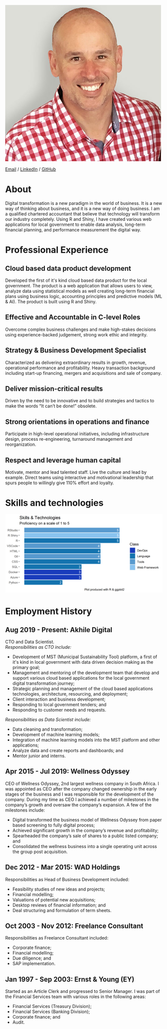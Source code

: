 ![DG Immage](images/profilePic.jpg)

[Email](mailto:dawiegr@gmail.com) / [LinkedIn](https://www.linkedin.com/in/dawie-griesel/) / [GitHub](https://github.com/dawiegriesel/) 

# About
Digital transformation is a new paradigm in the world of business. It is a new way of thinking about business, and it is a new way of doing business. I am a qualified chartered accountant that believe that technology will transform our industry completely. Using R and Shiny, I have created various web applications for local government to enable data analysis, long-term financial planning, and performance measurement the digital way. 
# Professional Experience
## Cloud based data product development
Developed the first of it's kind cloud based data product for the local government. The product is a web application that allows users to view, analyze data using statistical models as well creating long-term financial plans using business logic, accounting principles and predictive models (ML & AI). The product is built using R and Shiny.
## Effective and Accountable in C-level Roles
Overcome complex business challenges and make high-stakes decisions using experience-backed judgement, strong work ethic and integrity.
## Strategy & Business Development Specialist
Characterized as delivering extraordinary results in growth, revenue, operational performance and profitability. Heavy transaction background including start-up financing, mergers and acquisitions and sale of company.
## Deliver mission-critical results
Driven by the need to be innovative and to build strategies and tactics to make the words “It can’t be done!” obsolete.
## Strong orientations in operations and finance
Participate in high-level operational initiatives, including infrastructure design, process re-engineering, turnaround management and reorganization.
## Respect and leverage human capital
Motivate, mentor and lead talented staff. Live the culture and lead by example. Direct teams using interactive and motivational leadership that spurs people to willingly give 110% effort and loyalty.

# Skills and technologies
![Skills Plot](images/skillsPlot.png)

# Employment History
## Aug 2019 - Present: Akhile Digital
CTO and Data Scientist.   
_*Responsibilities as CTO include:*_   
* Development of MST (Municipal Sustainability Tool) platform, a first of it's kind in local government with data driven decision making as the primary goal;
* Management and mentoring of the development team that develop and support various cloud based applications for the local government digital transformation journey;
* Strategic planning and management of the cloud based applications technologies, architecture, resourcing, and deployment;
* Client interaction and business development;
* Responding to local government tenders; and
* Responding to customer needs and requests.

_*Responsibilities as Data Scientist include:*_   
* Data cleaning and transformation;
* Development of machine learning models;
* Integration of machine learning models into the MST platform and other applications;
* Analyze data and create reports and dashboards; and
* Mentor junior and interns.

## Apr 2015 - Jul 2019: Wellness Odyssey
CEO of Wellness Odyssey, 2nd largest wellness company in South Africa. I was appointed as CEO after the company changed ownership in the early stages of the business and I was responsible for the development of the company. During my time as CEO I achieved a number of milestones in the company’s growth and oversaw the company’s expansion. A few of the milestones include:
* Digital transformed the business model of Wellness Odyssey from paper based screening to fully digital process;
* Achieved significant growth in the company’s revenue and profitability;
* Spearheaded the company’s sale of shares to a public listed company; and
* Consolidated the wellness business into a single operating unit across the group post acquisition.

## Dec 2012 - Mar 2015: WAD Holdings
Responsibilities as Head of Business Development included:  	
* Feasibility studies of new ideas and projects; 
* Financial modelling;
* Valuations of potential new acquisitions;  
* Desktop reviews of financial information; and
* Deal structuring and formulation of term sheets.

## Oct 2003 - Nov 2012: Freelance Consultant
Responsibilities as Freelance Consultant included:
* Corporate finance;
* Financial modelling;
* Due diligence; and
* SAP implementation.

## Jan 1997 - Sep 2003: Ernst & Young (EY)
Started as an Article Clerk and progressed to Senior Manager. I was part of the Financial Services team with various roles in the following areas:
* Financial Services (Treasury Division);
* Financial Services (Banking Division);
* Corporate finance; and
* Audit.
